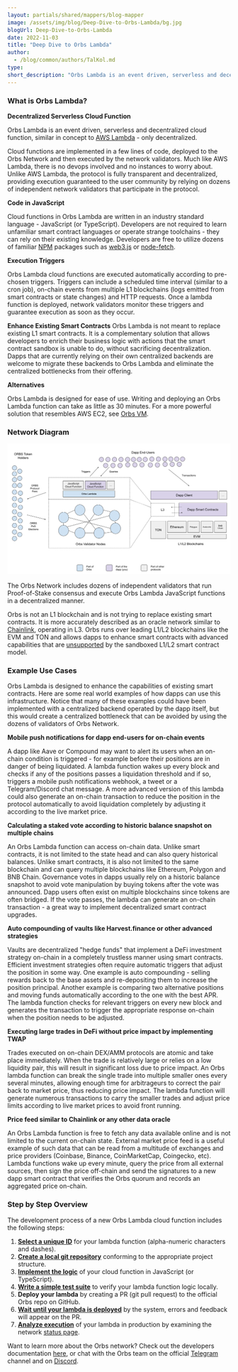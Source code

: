 ```yaml
---
layout: partials/shared/mappers/blog-mapper
image: /assets/img/blog/Deep-Dive-to-Orbs-Lambda/bg.jpg
blogUrl: Deep-Dive-to-Orbs-Lambda
date: 2022-11-03
title: "Deep Dive to Orbs Lambda"
author:
  - /blog/common/authors/TalKol.md
type:
short_description: "Orbs Lambda is an event driven, serverless and decentralized cloud function, similar in concept to AWS Lambda - only decentralized. Cloud functionsfunction are implemented in a few lines of code, deployed to the Orbs Network and then executed by the network validators. Much like AWS Lambda, there is no devops involved and no instances to worry about. Unlike AWS Lambda, the protocol is fully transparent and decentralized, providing execution guaranteed to the user community by relying on dozens of independent network validators that participate in the protocol."
---
```


### What is Orbs Lambda?

**Decentralized Serverless Cloud Function**

Orbs Lambda is an event driven, serverless and decentralized cloud function, similar in concept to [AWS Lambda](https://aws.amazon.com/lambda/) - only decentralized.

Cloud functions are implemented in a few lines of code, deployed to the Orbs Network and then executed by the network validators. Much like AWS Lambda, there is no devops involved and no instances to worry about. Unlike AWS Lambda, the protocol is fully transparent and decentralized, providing execution guaranteed to the user community by relying on dozens of independent network validators that participate in the protocol.

**Code in JavaScript**

Cloud functions in Orbs Lambda are written in an industry standard language - JavaScript (or TypeScript). Developers are not required to learn unfamiliar smart contract languages or operate strange toolchains - they can rely on their existing knowledge. Developers are free to utilize dozens of familiar [NPM](https://www.npmjs.com/) packages such as [web3.js](https://www.npmjs.com/package/web3) or [node-fetch](https://www.npmjs.com/package/node-fetch).

**Execution Triggers**

Orbs Lambda cloud functions are executed automatically according to pre-chosen triggers. Triggers can include a scheduled time interval (similar to a cron job), on-chain events from multiple L1 blockchains (logs emitted from smart contracts or state changes) and HTTP requests. Once a lambda function is deployed, network validators monitor these triggers and guarantee execution as soon as they occur.

**Enhance Existing Smart Contracts**
Orbs Lambda is not meant to replace existing L1 smart contracts. It is a complementary solution that allows developers to enrich their business logic with actions that the smart contract sandbox is unable to do, without sacrificing decentralization. Dapps that are currently relying on their own centralized backends are welcome to migrate these backends to Orbs Lambda and eliminate the centralized bottlenecks from their offering.

**Alternatives**

Orbs Lambda is designed for ease of use. Writing and deploying an Orbs Lambda function can take as little as 30 minutes. For a more powerful solution that resembles AWS EC2, see [Orbs VM](https://docs.orbs.network/v3/orbs-vm/what-is-orbs-vm).


### Network Diagram

![Network](/assets/img/blog/Deep-Dive-to-Orbs-Lambda/image1.png)


The Orbs Network includes dozens of independent validators that run Proof-of-Stake consensus and execute Orbs Lambda JavaScript functions in a decentralized manner.
 
Orbs is not an L1 blockchain and is not trying to replace existing smart contracts. It is more accurately described as an oracle network similar to [Chainlink](https://chain.link/), operating in L3. Orbs runs over leading L1/L2 blockchains like the EVM and TON and allows dapps to enhance smart contracts with advanced capabilities that are [unsupported](https://docs.orbs.network/v3/overview/enhanced-execution) by the sandboxed L1/L2 smart contract model.
 
 
### Example Use Cases

Orbs Lambda is designed to enhance the capabilities of existing smart contracts. Here are some real world examples of how dapps can use this infrastructure. Notice that many of these examples could have been implemented with a centralized backend operated by the dapp itself, but this would create a centralized bottleneck that can be avoided by using the dozens of validators of Orbs Network.
 
 
 
**Mobile push notifications for dapp end-users for on-chain events**

A dapp like Aave or Compound may want to alert its users when an on-chain condition is triggered - for example before their positions are in danger of being liquidated. A lambda function wakes up every block and checks if any of the positions passes a liquidation threshold and if so, triggers a mobile push notifications webhook, a tweet or a Telegram/Discord chat message. A more advanced version of this lambda could also generate an on-chain transaction to reduce the position in the protocol automatically to avoid liquidation completely by adjusting it according to the live market price.
 
**Calculating a staked vote according to historic balance snapshot on multiple chains**

An Orbs Lambda function can access on-chain data. Unlike smart contracts, it is not limited to the state head and can also query historical balances. Unlike smart contracts, it is also not limited to the same blockchain and can query multiple blockchains like Ethereum, Polygon and BNB Chain. Governance votes in dapps usually rely on a historic balance snapshot to avoid vote manipulation by buying tokens after the vote was announced. Dapp users often exist on multiple blockchains since tokens are often bridged. If the vote passes, the lambda can generate an on-chain transaction - a great way to implement decentralized smart contract upgrades.
 
**Auto compounding of vaults like Harvest.finance or other advanced strategies**

Vaults are decentralized "hedge funds" that implement a DeFi investment strategy on-chain in a completely trustless manner using smart contracts. Efficient investment strategies often require automatic triggers that adjust the position in some way. One example is auto compounding - selling rewards back to the base assets and re-depositing them to increase the position principal. Another example is comparing two alternative positions and moving funds automatically according to the one with the best APR. The lambda function checks for relevant triggers on every new block and generates the transaction to trigger the appropriate response on-chain when the position needs to be adjusted.
 
**Executing large trades in DeFi without price impact by implementing TWAP**

Trades executed on on-chain DEX/AMM protocols are atomic and take place immediately. When the trade is relatively large or relies on a low liquidity pair, this will result in significant loss due to price impact. An Orbs lambda function can break the single trade into multiple smaller ones every several minutes, allowing enough time for arbitrageurs to correct the pair back to market price, thus reducing price impact. The lambda function will generate numerous transactions to carry the smaller trades and adjust price limits according to live market prices to avoid front running.
 
**Price feed similar to Chainlink or any other data oracle**

An Orbs Lambda function is free to fetch any data available online and is not limited to the current on-chain state. External market price feed is a useful example of such data that can be read from a multitude of exchanges and price providers (Coinbase, Binance, CoinMarketCap, Coingecko, etc). Lambda functions wake up every minute, query the price from all external sources, then sign the price off-chain and send the signatures to a new dapp smart contract that verifies the Orbs quorum and records an aggregated price on-chain.
 
 
### Step by Step Overview

The development process of a new Orbs Lambda cloud function includes the following steps:
 
1. **[Select a unique ID](https://docs.orbs.network/v3/orbs-lambda/step-by-step-overview/select-unique-id)** for your lambda function (alpha-numeric characters and dashes).
2. **[Create a local git repository](https://docs.orbs.network/v3/orbs-lambda/step-by-step-overview/project-template)** conforming to the appropriate project structure.
3. **[Implement the logic](https://docs.orbs.network/v3/orbs-lambda/step-by-step-overview/index.js-implementation)** of your cloud function in JavaScript (or TypeScript).
4. **[Write a simple test suite](https://docs.orbs.network/v3/orbs-lambda/step-by-step-overview/testing-locally)** to verify your lambda function logic locally.
5. **Deploy your lambda** by creating a PR (git pull request) to the official Orbs repo on GitHub.
6. **[Wait until your lambda is deployed](https://docs.orbs.network/v3/orbs-lambda/step-by-step-overview/deploying-to-production)** by the system, errors and feedback will appear on the PR.
7. **[Analyze execution](https://docs.orbs.network/v3/orbs-lambda/step-by-step-overview/analyzing-execution)** of your lambda in production by examining the network [status page](https://status.orbs.network/).



<div class='line-separator'> </div>


Want to learn more about the Orbs network? Check out the developers documentation [here](https://docs.orbs.network/v3/overview/what-is-orbs), or chat with the Orbs team on the official [Telegram](https://t.me/OrbsNetwork) channel and on [Discord](https://discord.com/invite/sswGDYGBt5).


